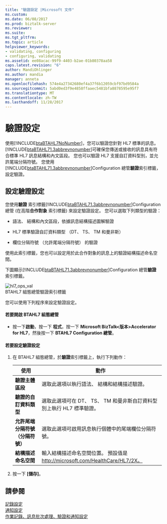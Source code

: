 ```yaml
---
title: "驗證設定 |Microsoft 文件"
ms.custom: 
ms.date: 06/08/2017
ms.prod: biztalk-server
ms.reviewer: 
ms.suite: 
ms.tgt_pltfrm: 
ms.topic: article
helpviewer_keywords:
- validating, configuring
- configuring, validating
ms.assetid: ee08acac-99f9-4403-b2ae-01b80378aa58
caps.latest.revision: "6"
author: MandiOhlinger
ms.author: mandia
manager: anneta
ms.openlocfilehash: 574e4a27342680ef4a37f6b12059cbf97bd9584a
ms.sourcegitcommit: 5abd0ed3f9e4858ffaaec5481bfa8878595e95f7
ms.translationtype: MT
ms.contentlocale: zh-TW
ms.lasthandoff: 11/28/2017
---
```

# <a name="validation-settings"></a>驗證設定
使用[!INCLUDE[btaBTAHL7NoNumber](../../includes/btabtahl7nonumber-md.md)]，您可以驗證您針對 HL7 標準的訊息。 [!INCLUDE[btaBTAHL71.3abbrevnonumber](../../includes/btabtahl71-3abbrevnonumber-md.md)]可確保您傳送或接收的訊息具有符合標準 HL7 訊息結構和內文區段。 您也可以驗證 HL7 支援自訂資料型別，並允許尾端分隔符號。 您使用[!INCLUDE[btaBTAHL71.3abbrevnonumber](../../includes/btabtahl71-3abbrevnonumber-md.md)]Configuration 總管**驗證**索引標籤，設定驗證。  
  
## <a name="configuring-validation-settings"></a>設定驗證設定  
 您使用**驗證** 索引標籤[!INCLUDE[btaBTAHL71.3abbrevnonumber](../../includes/btabtahl71-3abbrevnonumber-md.md)]Configuration 總管 (在高階**合作對象** 索引標籤) 來設定驗證設定。 您可以選取下列類型的驗證：  
  
-   語法、 結構和內文區段，依據訊息結構描述圖解驗證  
  
-   HL7 標準驗證自訂資料類型 （DT、 TS、 TM 和曼非斯）  
  
-   欄位分隔符號 （允許尾端分隔符號） 的驗證  
  
 使用此索引標籤，您也可以設定用於此合作對象的訊息上的驗證結構描述命名空間。  
  
 下圖顯示[!INCLUDE[btaBTAHL71.3abbrevnonumber](../../includes/btabtahl71-3abbrevnonumber-md.md)]Configuration 總管**驗證** 索引標籤。  
  
 ![](../../adapters-and-accelerators/accelerator-hl7/media/hl7-ops-val.gif "hl7_ops_val")  
BTAHL7 組態總管驗證索引標籤  
  
 您可以使用下列程序來設定驗證設定。  
  
#### <a name="to-open-btahl7-configuration-explorer"></a>若要開啟 BTAHL7 組態總管  
  
-   按一下**啟動**，按一下 **程式**，按一下  **Microsoft BizTalk\<版本\>Accelerator for HL7**，然後按一下  **BTAHL7 Configuration 總管**。  
  
#### <a name="to-configure-validation-settings"></a>若要設定驗證設定  
  
1.  在 BTAHL7 組態總管，於**驗證**索引標籤上，執行下列動作：  
  
    |使用|動作|  
    |--------------|----------------|  
    |**驗證主體區段**|選取此選項以執行語法、 結構和結構描述驗證。|  
    |**驗證的自訂資料類型**|選取此選項可在 DT、 TS、 TM 和曼非斯自訂資料型別上執行 HL7 標準驗證。|  
    |**允許尾端分隔符號 （分隔符號）**|選取此選項可啟用訊息執行個體中的尾端欄位分隔符號。|  
    |**結構描述命名空間**|輸入結構描述命名空間位置。 預設值是 http://microsoft.com/HealthCare/HL7/2X。|  
  
2.  按一下 **[儲存]**。  
  
## <a name="see-also"></a>請參閱  
 [記錄設定](../../adapters-and-accelerators/accelerator-hl7/logging-configuration.md)   
 [通知設定](../../adapters-and-accelerators/accelerator-hl7/acknowledgment-settings.md)   
[作業記錄、訊息批次處理、驗證和通知設定](../../adapters-and-accelerators/accelerator-hl7/operational-logging-message-batching-validation-and-asknowledgment-settings.md)